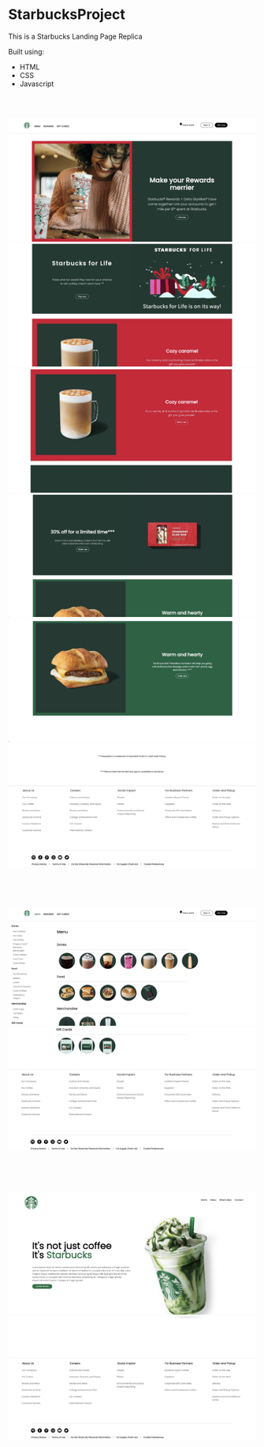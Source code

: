 # StarbucksProject


This is a Starbucks Landing Page Replica

Built using:
- HTML
- CSS
- Javascript

<br>
<br>

![](images/sb3.jpg)
![](images/sb4.jpg)
![](images/sb5.jpg)
![](images/sb6.jpg)
![](images/sb7.jpg)
![](images/sb8.jpg)

<br>
<br>
<br>

![](images/sb1.jpg)
![](images/sb2.jpg)

<br>
<br>
<br>

![](images/sb9.jpg)
![](images/sb10.jpg)
